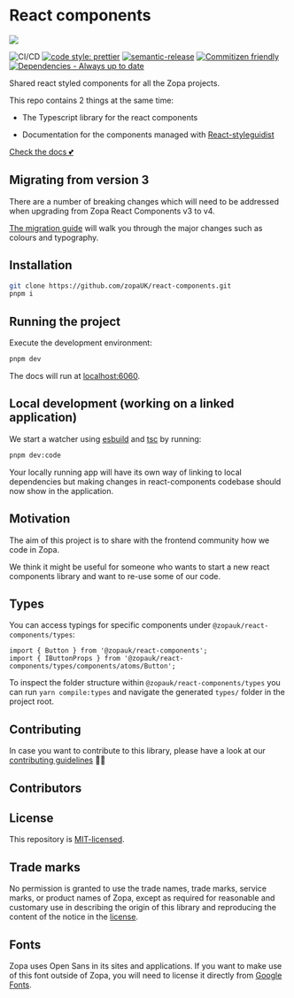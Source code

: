 # React components

<img src="./etc/images/turtle.gif" />

![CI/CD](https://github.com/zopaUK/react-components/workflows/CI/badge.svg)
[![code style: prettier](https://img.shields.io/badge/code_style-prettier-ff69b4.svg?style=flat-square)](https://github.com/prettier/prettier)
[![semantic-release](https://img.shields.io/badge/%20%20%F0%9F%93%A6%F0%9F%9A%80-semantic--release-e10079.svg)](https://github.com/semantic-release/semantic-release)
[![Commitizen friendly](https://img.shields.io/badge/commitizen-friendly-brightgreen.svg)](http://commitizen.github.io/cz-cli/)
[![Dependencies - Always up to date](https://img.shields.io/badge/always-up_to_date-brightgreen.svg)](https://help.github.com/en/articles/configuring-automated-security-fixes)

Shared react styled components for all the Zopa projects.

This repo contains 2 things at the same time:

- The Typescript library for the react components

- Documentation for the components managed with [React-styleguidist](https://react-styleguidist.js.org)

[Check the docs 💕](https://zrc.netlify.app/)

## Migrating from version 3

There are a number of breaking changes which will need to be addressed when upgrading from Zopa React Components v3 to v4.

[The migration guide](/etc/docs/migration-v4.md) will walk you through the major changes such as colours and typography.

## Installation

```bash
git clone https://github.com/zopaUK/react-components.git
pnpm i
```

## Running the project

Execute the development environment:

```bash
pnpm dev
```

The docs will run at [localhost:6060](http://localhost:6060).

## Local development (working on a linked application)

We start a watcher using [esbuild](https://esbuild.github.io/) and [tsc](https://www.typescriptlang.org/docs/handbook/compiler-options.html) by running:

```bash
pnpm dev:code
```

Your locally running app will have its own way of linking to local dependencies but making changes in react-components codebase should now show in the application.

## Motivation

The aim of this project is to share with the frontend community how we code in Zopa.

We think it might be useful for someone who wants to start a new react components library and want to re-use some of our code.

## Types

You can access typings for specific components under `@zopauk/react-components/types`:

```tsx
import { Button } from '@zopauk/react-components';
import { IButtonProps } from '@zopauk/react-components/types/components/atoms/Button';
```

To inspect the folder structure within `@zopauk/react-components/types` you can run `yarn compile:types` and navigate the generated `types/` folder in the project root.

## Contributing

In case you want to contribute to this library, please have a look at our [contributing guidelines](./CONTRIBUTING.md) 🙌🏼

## Contributors

<!-- readme: collaborators,contributors,semantic-release-bot/-,renovate-bot/- -start -->
<!-- readme: collaborators,contributors,semantic-release-bot/-,renovate-bot/- -end -->

## License

This repository is [MIT-licensed](./LICENSE).

## Trade marks

No permission is granted to use the trade names, trade marks, service marks, or product names of Zopa, except as required for reasonable and customary use in describing the origin of this library and reproducing the content of the notice in the [license](./LICENSE).

## Fonts

Zopa uses Open Sans in its sites and applications. If you want to make use of this font outside of Zopa, you will need to license it directly from [Google Fonts](https://fonts.google.com/).
